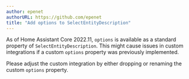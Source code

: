 ```yaml
---
author: epenet
authorURL: https://github.com/epenet
title: "Add options to SelectEntityDescription"
---
```


As of Home Assistant Core 2022.11, `options` is available as a standard property of `SelectEntityDescription`.
This might cause issues in custom integrations if a custom `options` property was previously implemented.

Please adjust the custom integration by either dropping or renaming the custom `options` property.
